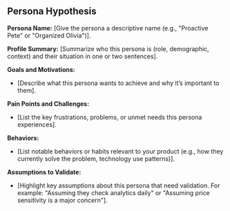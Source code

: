 <!--
## Description: Quickly drafts a proto-persona (hypothetical persona) including key assumptions about a user’s characteristics, needs, and behaviors that can be validated later.
## Usage Note: Use when detailed user research is lacking but you need to articulate who you think your user is. Provide any known user attributes or behaviors, and the prompt will fill gaps with assumptions to test.
## Instructions: The AI will ask for basic context (product and audience) and then propose a persona profile: name, summary, goals, pain points, etc. It will clearly label assumptions that should be validated. Be honest about what is known vs guessed so the persona captures uncertainties.
## Attribution: Informed by Lean UX and design thinking practices for proto-personas (Jeff Gothelf) and traditional persona frameworks (Alan Cooper).
-->

## Persona Hypothesis

**Persona Name:** [Give the persona a descriptive name (e.g., "Proactive Pete" or "Organized Olivia")].

**Profile Summary:** [Summarize who this persona is (role, demographic, context) and their situation in one or two sentences].

**Goals and Motivations:**
- [Describe what this persona wants to achieve and why it’s important to them].

**Pain Points and Challenges:**
- [List the key frustrations, problems, or unmet needs this persona experiences].

**Behaviors:**
- [List notable behaviors or habits relevant to your product (e.g., how they currently solve the problem, technology use patterns)].

**Assumptions to Validate:**
- [Highlight key assumptions about this persona that need validation. For example: "Assuming they check analytics daily" or "Assuming price sensitivity is a major concern"]. 
